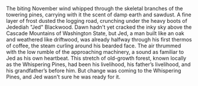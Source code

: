 The biting November wind whipped through the skeletal branches of the towering pines, carrying with it the scent of damp earth and sawdust.  A fine layer of frost dusted the logging road, crunching under the heavy boots of Jedediah "Jed" Blackwood.  Dawn hadn't yet cracked the inky sky above the Cascade Mountains of Washington State, but Jed, a man built like an oak and weathered like driftwood, was already halfway through his first thermos of coffee, the steam curling around his bearded face.  The air thrummed with the low rumble of the approaching machinery, a sound as familiar to Jed as his own heartbeat. This stretch of old-growth forest, known locally as the Whispering Pines, had been his livelihood, his father’s livelihood, and his grandfather’s before him. But change was coming to the Whispering Pines, and Jed wasn't sure he was ready for it.
